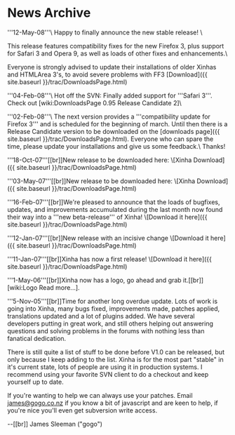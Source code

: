 # News Archive

'''12-May-08'''\\
Happy to finally announce the new stable release! \\

This release features compatibility fixes for the new Firefox 3, plus support for Safari 3 and Opera 9, as well as loads of other fixes and enhancements.\\

Everyone is strongly advised to update their installations of older Xinhas and HTMLArea 3's, to avoid severe problems with FF3 
 [Download]({{ site.baseurl }}/trac/DownloadsPage.html)


'''04-Feb-08'''\\
Hot off the SVN: Finally added support for '''Safari 3'''. Check out [wiki:DownloadsPage 0.95 Release Candidate 2]\\

'''02-Feb-08'''\\
The next version provides a '''compatibility update for Firefox 3''' and is scheduled for the beginning of march. Until then there is 
a Release Candidate version to be downloaded on the [downloads page]({{ site.baseurl }}/trac/DownloadsPage.html). Everyone who can spare the time, 
please update your installations and give us some feedback.\\
Thanks!

'''18-Oct-07'''[[br]]New release to be downloaded here:
\\[Xinha Download]({{ site.baseurl }}/trac/DownloadsPage.html)

'''03-May-07'''[[br]]New release to be downloaded here:
\\[Xinha Download]({{ site.baseurl }}/trac/DownloadsPage.html)

'''16-Feb-07'''[[br]]We're pleased to announce that the loads of bugfixes, updates, and improvements
accumulated during the last month now found their way into a '''new beta-release''' of Xinha!
\\[Download it here]({{ site.baseurl }}/trac/DownloadsPage.html)

'''12-Jan-07'''[[br]]New release with an incisive change \\[Download it here]({{ site.baseurl }}/trac/DownloadsPage.html)

'''11-Jan-07'''[[br]]Xinha has now a first release! \\[Download it here]({{ site.baseurl }}/trac/DownloadsPage.html)

'''1-May-06'''[[br]]Xinha now has a logo, go ahead and grab it.[[br]][wiki:Logo Read more...].

'''5-Nov-05'''[[br]]Time for another long overdue update.  Lots of work is going into Xinha, many bugs fixed, improvements made, patches applied, translations updated and a lot of plugins added.  We have several developers putting in great work, and still others helping out answering questions and solving problems in the forums with nothing less than fanatical dedication.  

There is still quite a list of stuff to be done before V1.0 can be released, but only because I keep adding to the list.  Xinha is for the most part "stable" in it's current state, lots of people are using it in production systems.  I recommend using your favorite SVN client to do a checkout and keep yourself up to date.

If you're wanting to help we can always use your patches.  Email james@gogo.co.nz if you know a bit of javascript and are keen to help, if you're nice you'll even get subversion write access.



--[[br]]
James Sleeman ("gogo")
